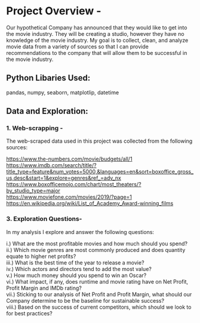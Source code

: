# Project Overview -

Our hypothetical Company has announced that they would like to get into the movie industry. They will be creating a studio, however they have no knowledge of the movie industry. My goal is to collect, clean, and analyze movie data from a variety of sources so that I can provide recommendations to the company that will allow them to be successful in the movie industry.

## Python Libaries Used:
pandas, numpy, seaborn, matplotlip, datetime

## Data and Exploration: 

### 1. Web-scrapping -
The web-scraped data used in this project was collected from the following sources:

https://www.the-numbers.com/movie/budgets/all/1<br>
https://www.imdb.com/search/title/?title_type=feature&num_votes=5000,&languages=en&sort=boxoffice_gross_us,desc&start=1&explore=genres&ref_=adv_nx<br>
https://www.boxofficemojo.com/chart/most_theaters/?by_studio_type=major<br>
https://www.moviefone.com/movies/2019/?page=1<br>
https://en.wikipedia.org/wiki/List_of_Academy_Award-winning_films

### 3. Exploration Questions-

In my analysis I explore and answer the following questions:

i.) What are the most profitable movies and how much should you spend?<br>
ii.) Which movie genres are most commonly produced and does quantity equate to higher net profits?<br>
iii.) What is the best time of the year to release a movie?<br>
iv.) Which actors and directors tend to add the most value?<br>
v.) How much money should you spend to win an Oscar?<br>
vi.) What impact, if any, does runtime and movie rating have on Net Profit, Profit Margin and IMDb rating?<br>
vii.) Sticking to our analysis of Net Profit and Profit Margin, what should our Company determine to be the baseline for sustainable success?<br>
viii.) Based on the success of current competitors, which should we look to for best practices?

